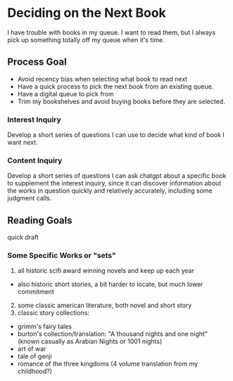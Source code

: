 # Deciding on the Next Book

I have trouble with books in my queue. I want to read them, but I always pick up something totally off my queue when it's time.


## Process Goal

- Avoid recency bias when selecting what book to read next
- Have a quick process to pick the next book from an existing queue.
- Have a digital queue to pick from
- Trim my bookshelves and avoid buying books before they are selected.


### Interest Inquiry

Develop a short series of questions I can use to decide what kind of book I want next.


### Content Inquiry

Develop a short series of questions I can ask chatgpt about a specific book to supplement the interest inquiry, since it can discover information about the works in question quickly and relatively accurately, including some judgment calls.




## Reading Goals

quick draft


### Some Specific Works or "sets"

1. all historic scifi award winning novels and keep up each year
  - also historic short stories, a bit harder to locate, but much lower commitment
2. some classic american literature, both novel and short story
3. classic story collections:
  - grimm's fairy tales
  - burton's collection/translation: "A thousand nights and one night" (known casually as Arabian Nights or 1001 nights)
  - art of war
  - tale of genji
  - romance of the three kingdoms (4 volume translation from my childhood?)
